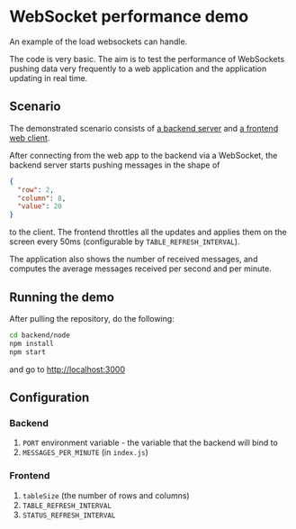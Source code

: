 # WebSocket performance demo

An example of the load websockets can handle.

The code is very basic. The aim is to test the performance of WebSockets pushing data very
frequently to a web application and the application updating in real time.

## Scenario

The demonstrated scenario consists of [a backend server](./backend/node) and [a frontend web client](./frontend).

After connecting from the web app to the backend via a WebSocket, the backend server starts pushing
messages in the shape of

```json
{
  "row": 2,
  "column": 8,
  "value": 20
}
```

to the client. The frontend throttles all the updates and applies them on the screen every 50ms
(configurable by `TABLE_REFRESH_INTERVAL`).

The application also shows the number of received messages, and computes the average messages
received per second and per minute.

## Running the demo

After pulling the repository, do the following:

```sh
cd backend/node
npm install
npm start
```

and go to <http://localhost:3000>

## Configuration

### Backend

1. `PORT` environment variable - the variable that the backend will bind to
2. `MESSAGES_PER_MINUTE` (in `index.js`)

### Frontend

1. `tableSize` (the number of rows and columns)
2. `TABLE_REFRESH_INTERVAL`
3. `STATUS_REFRESH_INTERVAL`
